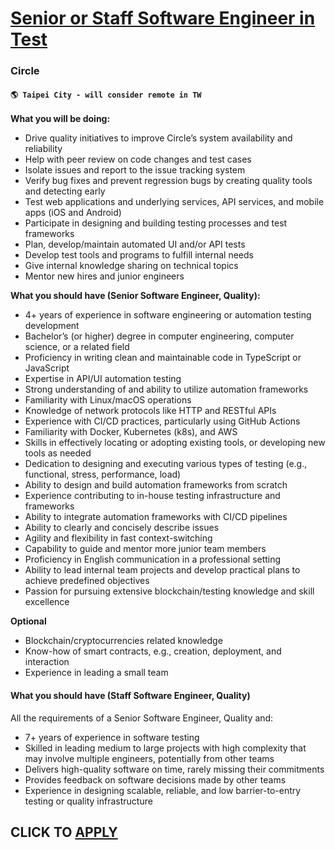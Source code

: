 # [Senior or Staff Software Engineer in Test](https://www.remotewlb.com/apply/senior-or-staff-software-engineer-in-test)  
### Circle  
#### `🌎 Taipei City - will consider remote in TW`  

**What you will be doing:**

  * Drive quality initiatives to improve Circle’s system availability and reliability
  * Help with peer review on code changes and test cases
  * Isolate issues and report to the issue tracking system
  * Verify bug fixes and prevent regression bugs by creating quality tools and detecting early
  * Test web applications and underlying services, API services, and mobile apps (iOS and Android)
  * Participate in designing and building testing processes and test frameworks
  * Plan, develop/maintain automated UI and/or API tests
  * Develop test tools and programs to fulfill internal needs
  * Give internal knowledge sharing on technical topics
  * Mentor new hires and junior engineers

**What you should have (Senior Software Engineer, Quality):**

  * 4+ years of experience in software engineering or automation testing development
  * Bachelor’s (or higher) degree in computer engineering, computer science, or a related field
  * Proficiency in writing clean and maintainable code in TypeScript or JavaScript
  * Expertise in API/UI automation testing
  * Strong understanding of and ability to utilize automation frameworks
  * Familiarity with Linux/macOS operations
  * Knowledge of network protocols like HTTP and RESTful APIs
  * Experience with CI/CD practices, particularly using GitHub Actions
  * Familiarity with Docker, Kubernetes (k8s), and AWS
  * Skills in effectively locating or adopting existing tools, or developing new tools as needed
  * Dedication to designing and executing various types of testing (e.g., functional, stress, performance, load)
  * Ability to design and build automation frameworks from scratch
  * Experience contributing to in-house testing infrastructure and frameworks
  * Ability to integrate automation frameworks with CI/CD pipelines
  * Ability to clearly and concisely describe issues
  * Agility and flexibility in fast context-switching
  * Capability to guide and mentor more junior team members
  * Proficiency in English communication in a professional setting
  * Ability to lead internal team projects and develop practical plans to achieve predefined objectives
  * Passion for pursuing extensive blockchain/testing knowledge and skill excellence

**Optional**

  * Blockchain/cryptocurrencies related knowledge
  * Know-how of smart contracts, e.g., creation, deployment, and interaction
  * Experience in leading a small team

#### **What you should have (Staff Software Engineer, Quality)**

All the requirements of a Senior Software Engineer, Quality and:

  * 7+ years of experience in software testing
  * Skilled in leading medium to large projects with high complexity that may involve multiple engineers, potentially from other teams
  * Delivers high-quality software on time, rarely missing their commitments
  * Provides feedback on software decisions made by other teams
  * Experience in designing scalable, reliable, and low barrier-to-entry testing or quality infrastructure

  
## CLICK TO [APPLY](https://www.remotewlb.com/apply/senior-or-staff-software-engineer-in-test)

